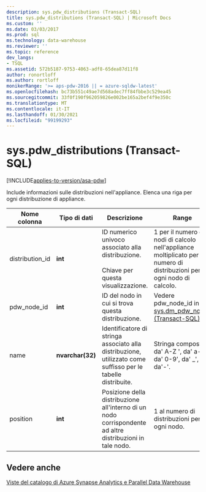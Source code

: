 ```yaml
---
description: sys.pdw_distributions (Transact-SQL)
title: sys.pdw_distributions (Transact-SQL) | Microsoft Docs
ms.custom: ''
ms.date: 03/03/2017
ms.prod: sql
ms.technology: data-warehouse
ms.reviewer: ''
ms.topic: reference
dev_langs:
- TSQL
ms.assetid: 572b5187-9753-4063-adf8-65dea87d11f8
author: ronortloff
ms.author: rortloff
monikerRange: '>= aps-pdw-2016 || = azure-sqldw-latest'
ms.openlocfilehash: bc73b551c49ae7d568adec7ff84fbbe3c529ea45
ms.sourcegitcommit: 33f0f190f962059826e002be165a2bef4f9e350c
ms.translationtype: MT
ms.contentlocale: it-IT
ms.lasthandoff: 01/30/2021
ms.locfileid: "99199293"
---
```

# <a name="syspdw_distributions-transact-sql"></a>sys.pdw_distributions (Transact-SQL)
[!INCLUDE[applies-to-version/asa-pdw](../../includes/applies-to-version/asa-pdw.md)]

  Include informazioni sulle distribuzioni nell'appliance. Elenca una riga per ogni distribuzione di appliance.  
  
|Nome colonna|Tipo di dati|Descrizione|Range|  
|-----------------|---------------|-----------------|-----------|  
|distribution_id|**int**|ID numerico univoco associato alla distribuzione.<br /><br /> Chiave per questa visualizzazione.|1 per il numero di nodi di calcolo nell'appliance moltiplicato per il numero di distribuzioni per ogni nodo di calcolo.|  
|pdw_node_id|**int**|ID del nodo in cui si trova questa distribuzione.|Vedere pdw_node_id in [sys.dm_pdw_nodes &#40;Transact-SQL&#41;](../../relational-databases/system-dynamic-management-views/sys-dm-pdw-nodes-transact-sql.md).|  
|name|**nvarchar(32)**|Identificatore di stringa associato alla distribuzione, utilizzato come suffisso per le tabelle distribuite.|Stringa composta da' A-Z ', da' a-z ', da' 0-9', da' _', da'-'.|  
|position|**int**|Posizione della distribuzione all'interno di un nodo corrispondente ad altre distribuzioni in tale nodo.|1 al numero di distribuzioni per ogni nodo.|  
  
## <a name="see-also"></a>Vedere anche  
 [Viste del catalogo di Azure Synapse Analytics e Parallel Data Warehouse](../../relational-databases/system-catalog-views/sql-data-warehouse-and-parallel-data-warehouse-catalog-views.md)  
  
  
